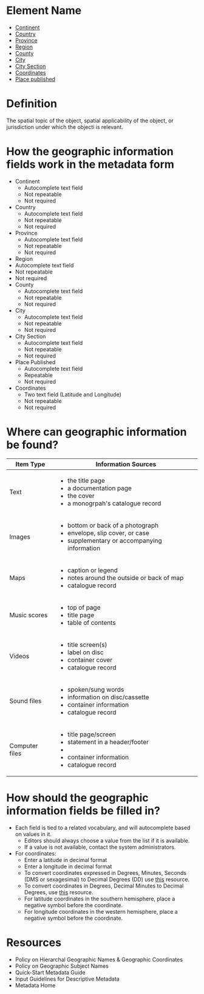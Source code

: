 # Element Name

* [Continent](https://www.dublincore.org/specifications/dublin-core/dcmi-terms/#http://purl.org/dc/terms/coverage)
* [Country](https://www.dublincore.org/specifications/dublin-core/dcmi-terms/#http://purl.org/dc/terms/coverage)
* [Province](https://www.dublincore.org/specifications/dublin-core/dcmi-terms/#http://purl.org/dc/terms/coverage)
* [Region](https://www.dublincore.org/specifications/dublin-core/dcmi-terms/#http://purl.org/dc/terms/coverage)
* [County](https://www.dublincore.org/specifications/dublin-core/dcmi-terms/#http://purl.org/dc/terms/coverage)
* [City](https://www.dublincore.org/specifications/dublin-core/dcmi-terms/#http://purl.org/dc/terms/coverage)
* [City Section](https://www.dublincore.org/specifications/dublin-core/dcmi-terms/#http://purl.org/dc/terms/coverage)
* [Coordinates](https://www.dublincore.org/specifications/dublin-core/dcmi-terms/#http://purl.org/dc/terms/spatial)
* [Place published](https://www.dublincore.org/specifications/dublin-core/dcmi-terms/#http://purl.org/dc/terms/coverage)

# Definition

The spatial topic of the object, spatial applicability of the object, or jurisdiction under which the objecti is relevant.

# How the geographic information fields work in the metadata form

* Continent
  * Autocomplete text field
  * Not repeatable
  * Not required
* Country
  * Autocomplete text field
  * Not repeatable
  * Not required
* Province
  * Autocomplete text field
  * Not repeatable
  * Not required
*  Region
  * Autocomplete text field
  * Not repeatable
  * Not required
* County
  * Autocomplete text field
  * Not repeatable
  * Not required
* City
  * Autocomplete text field
  * Not repeatable
  * Not required
* City Section
  * Autocomplete text field
  * Not repeatable
  * Not required
* Place Published
  * Autocomplete text field
  * Repeatable
  * Not required
* Coordinates
  * Two text field (Latitude and Longitude)
  * Not repeatable
  * Not required

# Where can geographic information be found?

| Item Type | Information Sources |
| --------- | ------------------- |
| Text | <ul><li>the title page</li><li>a documentation page</li><li>the cover</li><li>a monogrpah's catalogue record</li></ul> |
| Images | <ul><li>bottom or back of a photograph</li><li>envelope, slip cover, or case</li><li>supplementary or accompanying information</li></ul> |
| Maps | <ul><li>caption or legend</li><li>notes around the outside or back of map</li><li>catalogue record</li></ul> |
| Music scores | <ul><li>top of page</li><li>title page</li><li>table of contents</li></ul> |
| Videos | <ul><li>title screen(s)</li><li>label on disc</li><li>container cover</li><li>catalogue record</li></ul> |
| Sound files | <ul><li>spoken/sung words</li><li>information on disc/cassette</li><li>container information</li><li>catalogue record</li></ul> |
| Computer files | <ul><li>title page/screen</li><li>statement in a header/footer</li><li><li>container information</li><li>catalogue record</li></ul> 

# How should the geographic information fields be filled in?

* Each field is tied to a related vocabulary, and will autocomplete based on values in it.
  * Editors should always choose a value from the list if it is available.
  * If a value is not available, contact the system administrators. 
* For coordinates:
  * Enter a latitude in decimal format
  * Enter a longitude in decimal format
  * To convert coordinates expressed in Degrees, Minutes, Seconds (DMS or sexagesimal) to Decimal Degrees (DD) use [this]( https://latlongdata.com/lat-long-converter/) resource.
  * To convert coordinates in Degrees, Decimal Minutes to Decimal Degrees, use [this](https://latlongdata.com/lat-long-converter/) resource.
  * For latitude coordinates in the southern hemisphere, place a negative symbol before the coordinate.
  * For longitude coordinates in the western hemisphere, place a negative symbol before the coordinate.

# Resources

* Policy on Hierarchal Geographic Names & Geographic Coordinates
* Policy on Geographic Subject Names
* Quick-Start Metadata Guide
* Input Guidelines for Descriptive Metadata
* Metadata Home

